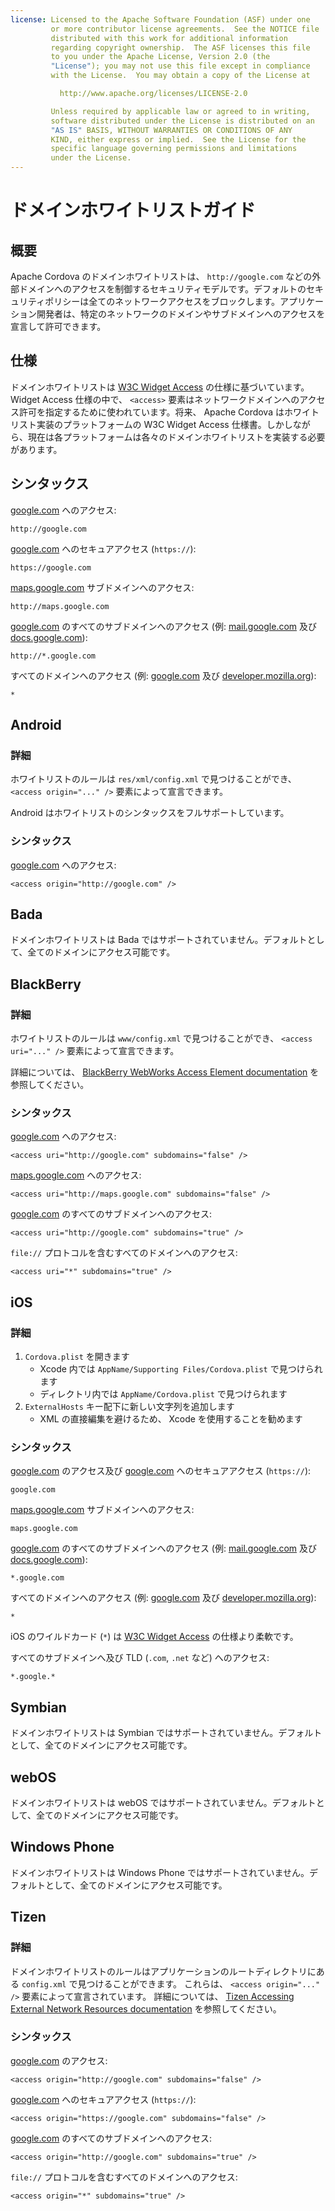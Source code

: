 ```yaml
---
license: Licensed to the Apache Software Foundation (ASF) under one
         or more contributor license agreements.  See the NOTICE file
         distributed with this work for additional information
         regarding copyright ownership.  The ASF licenses this file
         to you under the Apache License, Version 2.0 (the
         "License"); you may not use this file except in compliance
         with the License.  You may obtain a copy of the License at

           http://www.apache.org/licenses/LICENSE-2.0

         Unless required by applicable law or agreed to in writing,
         software distributed under the License is distributed on an
         "AS IS" BASIS, WITHOUT WARRANTIES OR CONDITIONS OF ANY
         KIND, either express or implied.  See the License for the
         specific language governing permissions and limitations
         under the License.
---
```


ドメインホワイトリストガイド
=====================

概要
--------

Apache Cordova のドメインホワイトリストは、 `http://google.com` などの外部ドメインへのアクセスを制御するセキュリティモデルです。デフォルトのセキュリティポリシーは全てのネットワークアクセスをブロックします。アプリケーション開発者は、特定のネットワークのドメインやサブドメインへのアクセスを宣言して許可できます。

仕様
-------------

ドメインホワイトリストは [W3C Widget Access][1] の仕様に基づいています。 Widget Access 仕様の中で、 `<access>` 要素はネットワークドメインへのアクセス許可を指定するために使われています。将来、 Apache Cordova はホワイトリスト実装のプラットフォームの W3C Widget Access 仕様書。しかしながら、現在は各プラットフォームは各々のドメインホワイトリストを実装する必要があります。

シンタックス
------

[google.com][2] へのアクセス:

    http://google.com

[google.com][3] へのセキュアアクセス (`https://`):

    https://google.com

[maps.google.com][4] サブドメインへのアクセス:

    http://maps.google.com

[google.com][2] のすべてのサブドメインへのアクセス (例: [mail.google.com][5] 及び [docs.google.com][6]):

    http://*.google.com

すべてのドメインへのアクセス (例: [google.com][2] 及び [developer.mozilla.org][7]):

    *

Android
-------

### 詳細

ホワイトリストのルールは `res/xml/config.xml` で見つけることができ、 `<access origin="..." />` 要素によって宣言できます。

Android はホワイトリストのシンタックスをフルサポートしています。

### シンタックス

[google.com][2] へのアクセス:

    <access origin="http://google.com" />

Bada
----

ドメインホワイトリストは Bada ではサポートされていません。デフォルトとして、全てのドメインにアクセス可能です。

BlackBerry
----------

### 詳細

ホワイトリストのルールは `www/config.xml` で見つけることができ、 `<access uri="..." />` 要素によって宣言できます。

詳細については、 [BlackBerry WebWorks Access Element documentation][8] を参照してください。

### シンタックス

[google.com][2] へのアクセス:

    <access uri="http://google.com" subdomains="false" />

[maps.google.com][4] へのアクセス:

    <access uri="http://maps.google.com" subdomains="false" />

[google.com][2] のすべてのサブドメインへのアクセス:

    <access uri="http://google.com" subdomains="true" />

`file://` プロトコルを含むすべてのドメインへのアクセス:

    <access uri="*" subdomains="true" />

iOS
---

### 詳細

1. `Cordova.plist` を開きます
    - Xcode 内では `AppName/Supporting Files/Cordova.plist` で見つけられます
    - ディレクトリ内では `AppName/Cordova.plist` で見つけられます
2. `ExternalHosts` キー配下に新しい文字列を追加します
    - XML の直接編集を避けるため、 Xcode を使用することを勧めます


### シンタックス

[google.com][2] のアクセス及び [google.com][3] へのセキュアアクセス (`https://`):

    google.com

[maps.google.com][4] サブドメインへのアクセス:

    maps.google.com

[google.com][2] のすべてのサブドメインへのアクセス (例: [mail.google.com][5] 及び [docs.google.com][6]):

    *.google.com

すべてのドメインへのアクセス (例: [google.com][2] 及び [developer.mozilla.org][7]):

    *

iOS のワイルドカード (`*`) は [W3C Widget Access][1] の仕様より柔軟です。

すべてのサブドメインへ及び TLD (`.com`, `.net` など) へのアクセス:

    *.google.*

Symbian
-------


ドメインホワイトリストは Symbian ではサポートされていません。デフォルトとして、全てのドメインにアクセス可能です。

webOS
-----

ドメインホワイトリストは webOS ではサポートされていません。デフォルトとして、全てのドメインにアクセス可能です。

Windows Phone
-------------

ドメインホワイトリストは Windows Phone ではサポートされていません。デフォルトとして、全てのドメインにアクセス可能です。

Tizen
----------

### 詳細

ドメインホワイトリストのルールはアプリケーションのルートディレクトリにある `config.xml` で見つけることができます。
これらは、 `<access origin="..." />` 要素によって宣言されています。
詳細については、 [Tizen Accessing External Network Resources documentation][9] を参照してください。


### シンタックス

[google.com][2] のアクセス:

    <access origin="http://google.com" subdomains="false" />

[google.com][3] へのセキュアアクセス (`https://`):

    <access origin="https://google.com" subdomains="false" />

[google.com][2] のすべてのサブドメインへのアクセス:

    <access origin="http://google.com" subdomains="true" />

`file://` プロトコルを含むすべてのドメインへのアクセス:

    <access origin="*" subdomains="true" />

[1]: http://www.w3.org/TR/widgets-access/
[2]: http://google.com
[3]: https://google.com
[4]: http://maps.google.com
[5]: http://mail.google.com
[6]: http://docs.google.com
[7]: http://developer.mozilla.org
[8]: https://developer.blackberry.com/html5/documentation/ww_developing/Access_element_834677_11.html
[9]: https://developer.tizen.org/help/topic/org.tizen.help.gs/Creating%20a%20Project.html?path=0_1_1_4#8814682_CreatingaProject-AccessingExternalNetworkResources
